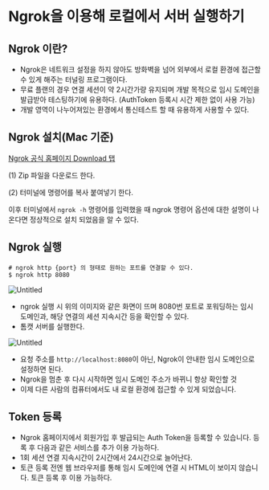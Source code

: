 # ****Ngrok을 이용해 로컬에서 서버 실행하기****

## ****Ngrok 이란?****

- Ngrok은 네트워크 설정을 하지 않아도 방화벽을 넘어 외부에서 로컬 환경에 접근할 수 있게 해주는 터널링 프로그램이다.
- 무료 플랜의 경우 연결 세션이 약 2시간가량 유지되며 개발 목적으로 임시 도메인을 발급받아 테스팅하기에 유용하다. (AuthToken 등록시 시간 제한 없이 사용 가능)
- 개발 영역이 나누어져있는 환경에서 통신테스트 할 때 유용하게 사용할 수 있다.

## Ngrok 설치(Mac 기준)

[Ngrok 공식 홈페이지 Download 탭](https://ngrok.com/download)

(1) Zip 파일을 다운로드 한다.

(2) 터미널에 명령어를 복사 붙여넣기 한다.

이후 터미널에서 `ngrok -h` 명령어를 입력했을 때 ngrok 명령어 옵션에 대한 설명이 나온다면 정상적으로 설치 되었음을 알 수 있다.

## ****Ngrok 실행****

```
# ngrok http {port} 의 형태로 원하는 포트를 연결할 수 있다.
$ ngrok http 8080
```

![Untitled](https://s3.us-west-2.amazonaws.com/secure.notion-static.com/856abf46-3c56-415a-be0b-261766fdf1dc/Untitled.png?X-Amz-Algorithm=AWS4-HMAC-SHA256&X-Amz-Content-Sha256=UNSIGNED-PAYLOAD&X-Amz-Credential=AKIAT73L2G45EIPT3X45%2F20221213%2Fus-west-2%2Fs3%2Faws4_request&X-Amz-Date=20221213T070821Z&X-Amz-Expires=86400&X-Amz-Signature=2fde3979e870932f7a4f4ea654685f318044f0a6b3b1a9c923fdef03a474dde3&X-Amz-SignedHeaders=host&response-content-disposition=filename%3D%22Untitled.png%22&x-id=GetObject)

- ngrok 실행 시 위의 이미지와 같은 화면이 뜨며 8080번 포트로 포워딩하는 임시 도메인과, 해당 연결의 세션 지속시간 등을 확인할 수 있다.
- 톰캣 서버를 실행한다.

![Untitled](https://s3.us-west-2.amazonaws.com/secure.notion-static.com/c4d16a9e-d4ee-4f5c-ad9c-c83ff99d9ac8/Untitled.png?X-Amz-Algorithm=AWS4-HMAC-SHA256&X-Amz-Content-Sha256=UNSIGNED-PAYLOAD&X-Amz-Credential=AKIAT73L2G45EIPT3X45%2F20221213%2Fus-west-2%2Fs3%2Faws4_request&X-Amz-Date=20221213T070831Z&X-Amz-Expires=86400&X-Amz-Signature=2feb953ba1955111c0c9e33333f07622360c24681724256ee795917f115b44d2&X-Amz-SignedHeaders=host&response-content-disposition=filename%3D%22Untitled.png%22&x-id=GetObject)

- 요청 주소를 `http://localhost:8080`이 아닌, Ngrok이 안내한 임시 도메인으로 설정하면 된다.
- Ngrok을 멈춘 후 다시 시작하면 임시 도메인 주소가 바뀌니 항상 확인할 것
- 이제 다른 사람의 컴퓨터에서도 내 로컬 환경에 접근할 수 있게 되었습니다.

## **Token 등록**

- Ngrok 홈페이지에서 회원가입 후 발급되는 Auth Token을 등록할 수 있습니다. 등록 후 다음과 같은 서비스를 추가 이용 가능하다.
- 1회 세션 연결 지속시간이 2시간에서 24시간으로 늘어난다.
- 토큰 등록 전엔 웹 브라우저를 통해 임시 도메인에 연결 시 HTML이 보이지 않습니다. 토큰 등록 후 이용 가능하다.